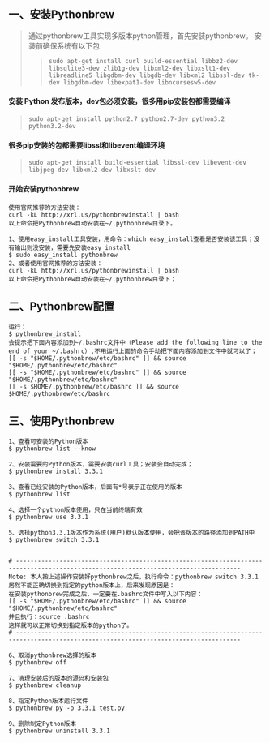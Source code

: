 
## 一、安装Pythonbrew
> 通过pythonbrew工具实现多版本python管理，首先安装pythonbrew。
> 安装前确保系统有以下包
>> `sudo apt-get install curl build-essential libbz2-dev libsqlite3-dev zlib1g-dev libxml2-dev libxslt1-dev libreadline5 libgdbm-dev libgdb-dev libxml2 libssl-dev tk-dev libgdbm-dev libexpat1-dev libncursesw5-dev`


#### 安装 Python 发布版本，dev包必须安装，很多用pip安装包都需要编译
> `sudo apt-get install python2.7 python2.7-dev python3.2 python3.2-dev`

#### 很多pip安装的包都需要libssl和libevent编译环境
> `sudo apt-get install build-essential libssl-dev libevent-dev libjpeg-dev libxml2-dev libxslt-dev`

#### 开始安装pythonbrew

```
使用官网推荐的方法安装：
curl -kL http://xrl.us/pythonbrewinstall | bash
以上命令把Pythonbrew自动安装在~/.pythonbrew目录下。

1、使用easy_install工具安装，用命令：which easy_install查看是否安装该工具；没有输出则没安装，需要先安装easy_install
$ sudo easy_install pythonbrew
2、或者使用官网推荐的方法安装：
curl -kL http://xrl.us/pythonbrewinstall | bash
以上命令把Pythonbrew自动安装在~/.pythonbrew目录下；
```

## 二、Pythonbrew配置

```
运行：
$ pythonbrew_install
会提示把下面内容添加到~/.bashrc文件中（Please add the following line to the end of your ~/.bashrc）,不用运行上面的命令手动把下面内容添加到文件中就可以了；
[[ -s "$HOME/.pythonbrew/etc/bashrc" ]] && source "$HOME/.pythonbrew/etc/bashrc"
[[ -s "$HOME/.pythonbrew/etc/bashrc" ]] && source "$HOME/.pythonbrew/etc/bashrc"
[[ -s $HOME/.pythonbrew/etc/bashrc ]] && source $HOME/.pythonbrew/etc/bashrc
```


## 三、使用Pythonbrew

```
1、查看可安装的Python版本
$ pythonbrew list --know

2、安装需要的Python版本，需要安装curl工具；安装会自动完成；
$ pythonbrew install 3.3.1

3、查看已经安装的Python版本，后面有*号表示正在使用的版本
$ pythonbrew list

4、选择一个python版本使用，只在当前终端有效
$ pythonbrew use 3.3.1

5、选择python3.3.1版本作为系统(用户)默认版本使用，会把该版本的路径添加到PATH中
$ pythonbrew switch 3.3.1


# ------------------------------------------------------------------------------------------------------------------------------------
Note: 本人按上述操作安装好pythonbrew之后，执行命令：pythonbrew switch 3.3.1 居然不能正确切换到指定的python版本上，后来发现原因是：
在安装pythonbrew完成之后，一定要在.bashrc文件中写入以下内容：
[[ -s "$HOME/.pythonbrew/etc/bashrc" ]] && source "$HOME/.pythonbrew/etc/bashrc"
并且执行：source .bashrc
这样就可以正常切换到指定版本的python了。
# ------------------------------------------------------------------------------------------------------------------------------------

6、取消pythonbrew选择的版本
$ pythonbrew off

7、清理安装后的版本的源码和安装包
$ pythonbrew cleanup

8、指定Python版本运行文件
$ pythonbrew py -p 3.3.1 test.py

9、删除制定Python版本
$ pythonbrew uninstall 3.3.1
```